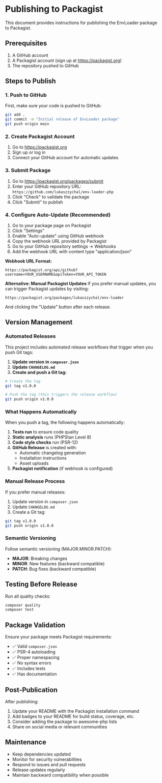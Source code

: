 # Publishing to Packagist

This document provides instructions for publishing the EnvLoader package to Packagist.

## Prerequisites

1. A GitHub account
2. A Packagist account (sign up at https://packagist.org)
3. The repository pushed to GitHub

## Steps to Publish

### 1. Push to GitHub

First, make sure your code is pushed to GitHub:

```bash
git add .
git commit -m "Initial release of EnvLoader package"
git push origin main
```

### 2. Create Packagist Account

1. Go to https://packagist.org
2. Sign up or log in
3. Connect your GitHub account for automatic updates

### 3. Submit Package

1. Go to https://packagist.org/packages/submit
2. Enter your GitHub repository URL: `https://github.com/lukaszzychal/env-loader-php`
3. Click "Check" to validate the package
4. Click "Submit" to publish

### 4. Configure Auto-Update (Recommended)

1. Go to your package page on Packagist
2. Click "Settings"
3. Enable "Auto-update" using GitHub webhook
4. Copy the webhook URL provided by Packagist
5. Go to your GitHub repository settings → Webhooks
6. Add the webhook URL with content type "application/json"

**Webhook URL Format:**
```
https://packagist.org/api/github?username=YOUR_USERNAME&apiToken=YOUR_API_TOKEN
```

**Alternative: Manual Packagist Updates**
If you prefer manual updates, you can trigger Packagist updates by visiting:
```
https://packagist.org/packages/lukaszzychal/env-loader
```
And clicking the "Update" button after each release.

## Version Management

### Automated Releases

This project includes automated release workflows that trigger when you push Git tags:

1. **Update version in `composer.json`**
2. **Update `CHANGELOG.md`**
3. **Create and push a Git tag:**

```bash
# Create the tag
git tag v1.0.0

# Push the tag (this triggers the release workflow)
git push origin v1.0.0
```

### What Happens Automatically

When you push a tag, the following happens automatically:

1. **Tests run** to ensure code quality
2. **Static analysis** runs (PHPStan Level 8)
3. **Code style checks** run (PSR-12)
4. **GitHub Release** is created with:
   - Automatic changelog generation
   - Installation instructions
   - Asset uploads
5. **Packagist notification** (if webhook is configured)

### Manual Release Process

If you prefer manual releases:

1. Update version in `composer.json`
2. Update `CHANGELOG.md`
3. Create a Git tag:

```bash
git tag v1.0.0
git push origin v1.0.0
```

### Semantic Versioning

Follow semantic versioning (MAJOR.MINOR.PATCH):
- **MAJOR**: Breaking changes
- **MINOR**: New features (backward compatible)
- **PATCH**: Bug fixes (backward compatible)

## Testing Before Release

Run all quality checks:

```bash
composer quality
composer test
```

## Package Validation

Ensure your package meets Packagist requirements:

- ✅ Valid `composer.json`
- ✅ PSR-4 autoloading
- ✅ Proper namespacing
- ✅ No syntax errors
- ✅ Includes tests
- ✅ Has documentation

## Post-Publication

After publishing:

1. Update your README with the Packagist installation command
2. Add badges to your README for build status, coverage, etc.
3. Consider adding the package to awesome-php lists
4. Share on social media or relevant communities

## Maintenance

- Keep dependencies updated
- Monitor for security vulnerabilities
- Respond to issues and pull requests
- Release updates regularly
- Maintain backward compatibility when possible
